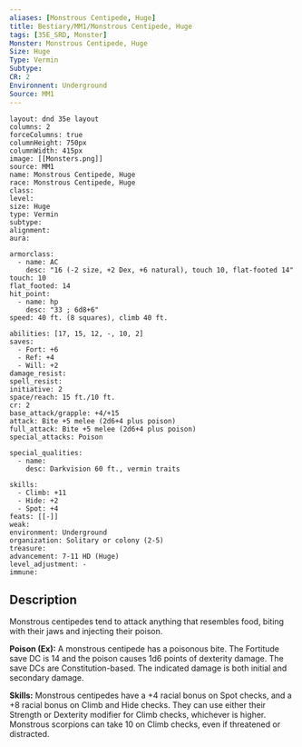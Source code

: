 ```yaml
---
aliases: [Monstrous Centipede, Huge]
title: Bestiary/MM1/Monstrous Centipede, Huge
tags: [35E_SRD, Monster]
Monster: Monstrous Centipede, Huge
Size: Huge
Type: Vermin
Subtype: 
CR: 2
Environnent: Underground
Source: MM1
---
```


```statblock
layout: dnd 35e layout
columns: 2
forceColumns: true
columnHeight: 750px
columnWidth: 415px
image: [[Monsters.png]]
source: MM1
name: Monstrous Centipede, Huge
race: Monstrous Centipede, Huge
class: 
level: 
size: Huge
type: Vermin
subtype: 
alignment: 
aura: 

armorclass:
  - name: AC
    desc: "16 (-2 size, +2 Dex, +6 natural), touch 10, flat-footed 14"
touch: 10
flat_footed: 14
hit_point:
  - name: hp
    desc: "33 ; 6d8+6"
speed: 40 ft. (8 squares), climb 40 ft.

abilities: [17, 15, 12, -, 10, 2]
saves:
  - Fort: +6
  - Ref: +4
  - Will: +2
damage_resist: 
spell_resist: 
initiative: 2
space/reach: 15 ft./10 ft.
cr: 2
base_attack/grapple: +4/+15
attack: Bite +5 melee (2d6+4 plus poison)
full_attack: Bite +5 melee (2d6+4 plus poison)
special_attacks: Poison

special_qualities:
  - name: 
    desc: Darkvision 60 ft., vermin traits

skills:
  - Climb: +11
  - Hide: +2
  - Spot: +4
feats: [[-]]
weak: 
environment: Underground
organization: Solitary or colony (2-5)
treasure: 
advancement: 7-11 HD (Huge)
level_adjustment: -
immune: 
```

## Description

<p>Monstrous centipedes tend to attack anything that resembles food, biting with their jaws and injecting their poison.</p>
<p>
            <b>Poison (Ex):</b> A monstrous centipede has a poisonous bite. The Fortitude save DC is 14 and the poison causes 1d6 points of dexterity damage. The save DCs are Constitution-based. The indicated damage is both initial and secondary damage.</p>
<p>
            <b>Skills:</b> Monstrous centipedes have a +4 racial bonus on Spot checks, and a +8 racial bonus on Climb and Hide checks. They can use either their Strength or Dexterity modifier for Climb checks, whichever is higher. Monstrous scorpions can take 10 on Climb checks, even if threatened or distracted.</p>